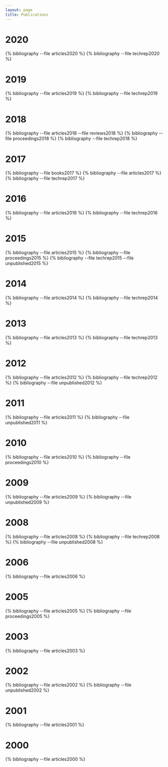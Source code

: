 ```yaml
---
layout: page
title: Publications
---
```


# 2020

{% bibliography --file articles2020 %}
{% bibliography --file techrep2020 %}

# 2019

{% bibliography --file articles2019 %}
{% bibliography --file techrep2019 %}

# 2018

{% bibliography --file articles2018 --file reviews2018 %}
{% bibliography --file proceedings2018 %}
{% bibliography --file techrep2018 %}

# 2017

{% bibliography --file books2017 %}
{% bibliography --file articles2017 %}
{% bibliography --file techrep2017 %}

# 2016

{% bibliography --file articles2016 %}
{% bibliography --file techrep2016 %}

# 2015

{% bibliography --file articles2015 %}
{% bibliography --file proceedings2015 %}
{% bibliography --file techrep2015 --file unpublished2015 %}

# 2014

{% bibliography --file articles2014 %}
{% bibliography --file techrep2014 %}

# 2013

{% bibliography --file articles2013 %}
{% bibliography --file techrep2013 %}

# 2012

{% bibliography --file articles2012 %}
{% bibliography --file techrep2012 %}
{% bibliography --file unpublished2012 %}

# 2011

{% bibliography --file articles2011 %}
{% bibliography --file unpublished2011 %}

# 2010

{% bibliography --file articles2010 %}
{% bibliography --file proceedings2010 %}

# 2009

{% bibliography --file articles2009 %}
{% bibliography --file unpublished2009 %}

# 2008

{% bibliography --file articles2008 %}
{% bibliography --file techrep2008 %}
{% bibliography --file unpublished2008 %}

# 2006

{% bibliography --file articles2006 %}

# 2005

{% bibliography --file articles2005 %}
{% bibliography --file proceedings2005 %}

# 2003

{% bibliography --file articles2003 %}

# 2002

{% bibliography --file articles2002 %}
{% bibliography --file unpublished2002 %}

# 2001

{% bibliography --file articles2001 %}

# 2000

{% bibliography --file articles2000 %}
